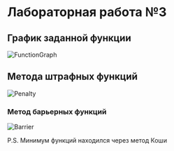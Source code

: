 # Лабораторная работа №3

## График заданной функции
![FunctionGraph](https://github.com/user-attachments/assets/e8eef5e9-fbc6-4770-a218-e1e5f6db1555)

## Метода штрафных функций
![Penalty]()
### Метод барьерных функций
![Barrier]()

P.S. Минимум функций находился через метод Коши

